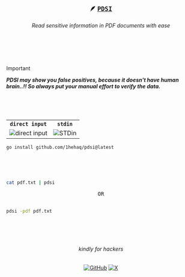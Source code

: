 <div align="center">

<h3>
  <b>
    
  🪶 <kbd>[**PDSI**](https://github.com/1hehaq/pdsi)</kbd>
  
  </b>
</h3>

<h6>Read sensitive information in PDF documents with ease</h6>

</div>

<br>
<br>
<br>

> [!Important]
> **_PDSI may show you false positives, because it doesn't have human brain..!! So always put your manual effort to verify the data._**

<br>
<br>
<br>

|                                      |                                 |
| :----------------------------------: | :-----------------------------: |
|              **`direct input`**            |             **`stdin`**             |
| ![direct input](https://github.com/user-attachments/assets/25f4d6b3-380e-47ce-a893-0051b058fa36) |  ![STDin](https://github.com/user-attachments/assets/d98872b1-fddd-4a54-b4b6-99ba913e0fd3)   |



```bash
go install github.com/1hehaq/pdsi@latest
```

<br>
<br>
<br>

```bash
cat pdf.txt | pdsi
```

<div align="center">
<kbd>OR</kbd>
</div>

<br>

```bash
pdsi -pdf pdf.txt
```

<br>
<br>
<br>

<h6 align="center">kindly for hackers</h6>


<div align="center">
  <a href="https://github.com/1hehaq"><img src="https://img.icons8.com/material-outlined/20/808080/github.png" alt="GitHub"></a>
  <a href="https://twitter.com/1hehaq"><img src="https://img.icons8.com/material-outlined/20/808080/twitter.png" alt="X"></a>
</div>
